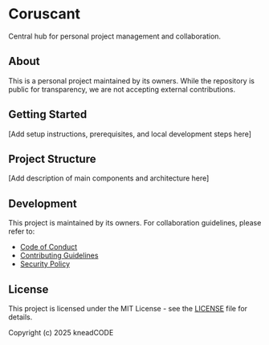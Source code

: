 # Coruscant

Central hub for personal project management and collaboration.

## About

This is a personal project maintained by its owners. While the repository is public for transparency, we are not accepting external contributions.

## Getting Started

[Add setup instructions, prerequisites, and local development steps here]

## Project Structure

[Add description of main components and architecture here]

## Development

This project is maintained by its owners. For collaboration guidelines, please refer to:

- [Code of Conduct](CODE_OF_CONDUCT.md)
- [Contributing Guidelines](CONTRIBUTING.md)
- [Security Policy](SECURITY.md)

## License

This project is licensed under the MIT License - see the [LICENSE](LICENSE) file for details.

Copyright (c) 2025 kneadCODE
